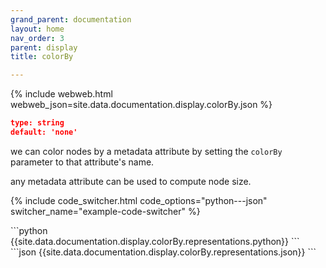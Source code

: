 ```yaml
---
grand_parent: documentation
layout: home
nav_order: 3
parent: display
title: colorBy

---
```


{% include webweb.html webweb_json=site.data.documentation.display.colorBy.json %}

```json
type: string
default: 'none'
````
we can color nodes by a metadata attribute by setting the `colorBy` parameter to that attribute's name.



any metadata attribute can be used to compute node size.

{% include code_switcher.html code_options="python---json" switcher_name="example-code-switcher" %}
<div class='select-code-block example-code-switcher python-code-block select-code-block-visible'></div>
```python
{{site.data.documentation.display.colorBy.representations.python}}
```
<div class='select-code-block example-code-switcher json-code-block'></div>
```json
{{site.data.documentation.display.colorBy.representations.json}}
```